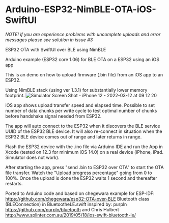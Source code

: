# Arduino-ESP32-NimBLE-OTA-iOS-SwiftUI

_NOTE! if you are experience problems with uncomplete uploads and error messages please see solution in issue #3_

ESP32 OTA with SwiftUI over BLE using NimBLE

Arduino example (ESP32 core 1.06) for BLE OTA on a ESP32 using an iOS app

This is an demo on how to upload firmware (.bin file) from an iOS app to an ESP32.

Using NimBLE stack (using ver 1.3.1) for substantially lower memory footprint.
![Simulator Screen Shot - iPhone 12 - 2022-03-12 at 09 12 20](https://user-images.githubusercontent.com/10321738/158010035-edb0e682-6b7b-4eec-89e5-b711f492a2dc.png)

iOS app shows upload transfer speed and elapsed time. Possible to set number of data chunks per write cycle to test optimal number of chunks before handshake signal needed from ESP32.

The app will auto connect to the ESP32 when it discovers the BLE service UUID of the ESP32 BLE device. It will also re-connect in situation when the ESP32 BLE device comes out of range and later returns in range.

Flash the ESP32 device with the .ino file via Arduino IDE and run the App in Xcode (tested on 12.3 for minimum iOS 14.0) on a real device (iPhone, iPad. Simulator does not work).

After starting the app, press "send .bin to ESP32 over OTA" to start the OTA file transfer. Watch the "Upload progress percentage" going from 0 to 100%. Once the upload is done the ESP32 waits 1 second and thereafter restarts.

Ported to Arduino code and based on chegewara example for ESP-IDF: https://github.com/chegewara/esp32-OTA-over-BLE
Bluetooth class (BLEConnection) in BluetootheLE.swift inspired by: purpln https://github.com/purpln/bluetooth and Chris Hulbert http://www.splinter.com.au/2019/05/18/ios-swift-bluetooth-le/
